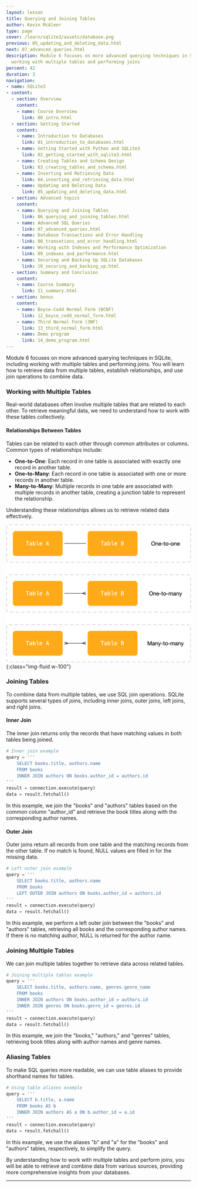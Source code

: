 ```yaml
---
layout: lesson
title: Querying and Joining Tables
author: Kevin McAleer
type: page
cover: /learn/sqlite3/assets/database.png
previous: 05_updating_and_deleting_data.html
next: 07_advanced_queries.html
description: Module 6 focuses on more advanced querying techniques in SQLite, including
  working with multiple tables and performing joins
percent: 42
duration: 3
navigation:
- name: SQLite3
- content:
  - section: Overview
    content:
    - name: Course Overview
      link: 00_intro.html
  - section: Getting Started
    content:
    - name: Introduction to Databases
      link: 01_introduction_to_databases.html
    - name: Getting Started with Python and SQLite3
      link: 02_getting_started_with_sqlite3.html
    - name: Creating Tables and Schema Design
      link: 03_creating_tables_and_schema.html
    - name: Inserting and Retrieving Data
      link: 04.inserting_and_retrieving_data.html
    - name: Updating and Deleting Data
      link: 05_updating_and_deleting_data.html
  - section: Advanced topics
    content:
    - name: Querying and Joining Tables
      link: 06_querying_and_joining_tables.html
    - name: Advanced SQL Queries
      link: 07_advanced_queries.html
    - name: Database Transactions and Error Handling
      link: 08_transations_and_error_handling.html
    - name: Working with Indexes and Performance Optimization
      link: 09_indexes_and_performance.html
    - name: Securing and Backing Up SQLite Databases
      link: 10_securing_and_backing_up.html
  - section: Summary and Conclusion
    content:
    - name: Course Summary
      link: 11_summary.html
  - section: bonus
    content:
    - name: Boyce-Codd Normal Form (BCNF)
      link: 12_boyce_codd_normal_form.html
    - name: Third Normal Form (3NF)
      link: 13_third_normal_form.html
    - name: Demo program
      link: 14_demo_program.html
---
```



Module 6 focuses on more advanced querying techniques in SQLite, including working with multiple tables and performing joins. You will learn how to retrieve data from multiple tables, establish relationships, and use join operations to combine data.

### Working with Multiple Tables

Real-world databases often involve multiple tables that are related to each other. To retrieve meaningful data, we need to understand how to work with these tables collectively.

#### Relationships Between Tables

Tables can be related to each other through common attributes or columns. Common types of relationships include:

- **One-to-One**: Each record in one table is associated with exactly one record in another table.
- **One-to-Many**: Each record in one table is associated with one or more records in another table.
- **Many-to-Many**: Multiple records in one table are associated with multiple records in another table, creating a junction table to represent the relationship.

Understanding these relationships allows us to retrieve related data effectively.

![Relationships diagram](assets/relationships.png){:class="img-fluid w-100"}

### Joining Tables

To combine data from multiple tables, we use SQL join operations. SQLite supports several types of joins, including inner joins, outer joins, left joins, and right joins.

#### Inner Join

The inner join returns only the records that have matching values in both tables being joined.

```python
# Inner join example
query = '''
    SELECT books.title, authors.name
    FROM books
    INNER JOIN authors ON books.author_id = authors.id
'''
result = connection.execute(query)
data = result.fetchall()
```

In this example, we join the "books" and "authors" tables based on the common column "author_id" and retrieve the book titles along with the corresponding author names.

#### Outer Join

Outer joins return all records from one table and the matching records from the other table. If no match is found, NULL values are filled in for the missing data.

```python
# Left outer join example
query = '''
    SELECT books.title, authors.name
    FROM books
    LEFT OUTER JOIN authors ON books.author_id = authors.id
'''
result = connection.execute(query)
data = result.fetchall()
```

In this example, we perform a left outer join between the "books" and "authors" tables, retrieving all books and the corresponding author names. If there is no matching author, NULL is returned for the author name.

### Joining Multiple Tables

We can join multiple tables together to retrieve data across related tables.

```python
# Joining multiple tables example
query = '''
    SELECT books.title, authors.name, genres.genre_name
    FROM books
    INNER JOIN authors ON books.author_id = authors.id
    INNER JOIN genres ON books.genre_id = genres.id
'''
result = connection.execute(query)
data = result.fetchall()
```

In this example, we join the "books," "authors," and "genres" tables, retrieving book titles along with author names and genre names.

### Aliasing Tables

To make SQL queries more readable, we can use table aliases to provide shorthand names for tables.

```python
# Using table aliases example
query = '''
    SELECT b.title, a.name
    FROM books AS b
    INNER JOIN authors AS a ON b.author_id = a.id
'''
result = connection.execute(query)
data = result.fetchall()
```

In this example, we use the aliases "b" and "a" for the "books" and "authors" tables, respectively, to simplify the query.

By understanding how to work with multiple tables and perform joins, you will be able to retrieve and combine data from various sources, providing more comprehensive insights from your databases.

---
